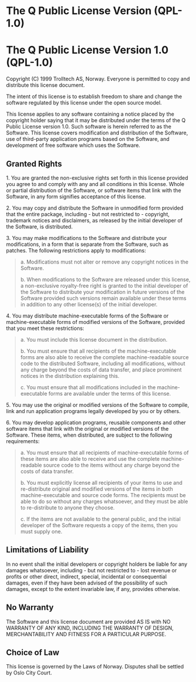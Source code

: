 # The Q Public License Version (QPL-1.0)

# The Q Public License Version 1.0 (QPL-1.0)

Copyright (C) 1999 Trolltech AS, Norway.
Everyone is permitted to copy and distribute this license document.

The intent of this license is to establish freedom to share and change the software regulated by this license under the open source model.

This license applies to any software containing a notice placed by the copyright holder saying that it may be distributed under the terms of the Q Public License version 1.0\. Such software is herein referred to as the Software. This license covers modification and distribution of the Software, use of third-party application programs based on the Software, and development of free software which uses the Software.

## Granted Rights

1\. You are granted the non-exclusive rights set forth in this license provided you agree to and comply with any and all conditions in this license. Whole or partial distribution of the Software, or software items that link with the Software, in any form signifies acceptance of this license.

2\. You may copy and distribute the Software in unmodified form provided that the entire package, including - but not restricted to - copyright, trademark notices and disclaimers, as released by the initial developer of the Software, is distributed.

3\. You may make modifications to the Software and distribute your modifications, in a form that is separate from the Software, such as patches. The following restrictions apply to modifications:

> a. Modifications must not alter or remove any copyright notices in the Software.
> 
> b. When modifications to the Software are released under this license, a non-exclusive royalty-free right is granted to the initial developer of the Software to distribute your modification in future versions of the Software provided such versions remain available under these terms in addition to any other license(s) of the initial developer.

4\. You may distribute machine-executable forms of the Software or machine-executable forms of modified versions of the Software, provided that you meet these restrictions:

> a. You must include this license document in the distribution.
> 
> b. You must ensure that all recipients of the machine-executable forms are also able to receive the complete machine-readable source code to the distributed Software, including all modifications, without any charge beyond the costs of data transfer, and place prominent notices in the distribution explaining this.
> 
> c. You must ensure that all modifications included in the machine-executable forms are available under the terms of this license.

5\. You may use the original or modified versions of the Software to compile, link and run application programs legally developed by you or by others.

6\. You may develop application programs, reusable components and other software items that link with the original or modified versions of the Software. These items, when distributed, are subject to the following requirements:

> a. You must ensure that all recipients of machine-executable forms of these items are also able to receive and use the complete machine-readable source code to the items without any charge beyond the costs of data transfer.
> 
> b. You must explicitly license all recipients of your items to use and re-distribute original and modified versions of the items in both machine-executable and source code forms. The recipients must be able to do so without any charges whatsoever, and they must be able to re-distribute to anyone they choose.
> 
> c. If the items are not available to the general public, and the initial developer of the Software requests a copy of the items, then you must supply one.

## Limitations of Liability

In no event shall the initial developers or copyright holders be liable for any damages whatsoever, including - but not restricted to - lost revenue or profits or other direct, indirect, special, incidental or consequential damages, even if they have been advised of the possibility of such damages, except to the extent invariable law, if any, provides otherwise.

## No Warranty

The Software and this license document are provided AS IS with NO WARRANTY OF ANY KIND, INCLUDING THE WARRANTY OF DESIGN, MERCHANTABILITY AND FITNESS FOR A PARTICULAR PURPOSE.

## Choice of Law

This license is governed by the Laws of Norway. Disputes shall be settled by Oslo City Court.